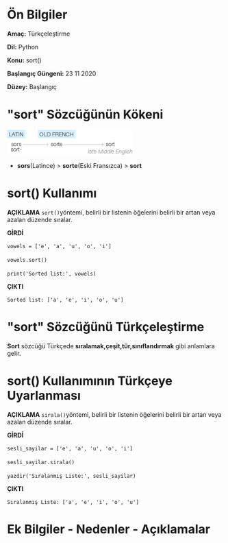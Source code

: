 # Ön Bilgiler
**Amaç:** Türkçeleştirme

**Dil:** Python

**Konu:** sort()

**Başlangıç Güngeni:** 23 11 2020

**Düzey:** Başlangıç

# "sort" Sözcüğünün Kökeni
![Görsel](/belgelik/görseller/kökenbilim/sort.png)

- **sors**(Latince) > **sorte**(Eski Fransızca) > **sort**

# sort() Kullanımı

**AÇIKLAMA**
`sort()`yöntemi, belirli bir listenin öğelerini belirli bir artan veya azalan düzende sıralar.

**GİRDİ**
```
vowels = ['e', 'a', 'u', 'o', 'i']

vowels.sort()

print('Sorted list:', vowels)
```
**ÇIKTI**
```
Sorted list: ['a', 'e', 'i', 'o', 'u']
```

# "sort" Sözcüğünü Türkçeleştirme
**Sort** sözcüğü Türkçede **sıralamak,çeşit,tür,sınıflandırmak** gibi anlamlara gelir.

# sort() Kullanımının Türkçeye Uyarlanması

**AÇIKLAMA**
`sirala()`yöntemi, belirli bir listenin öğelerini belirli bir artan veya azalan düzende sıralar.

**GİRDİ**
```
sesli_sayilar = ['e', 'a', 'u', 'o', 'i']

sesli_sayilar.sirala()

yazdir('Sıralanmış Liste:', sesli_sayilar)
```
**ÇIKTI**
```
Sıralanmış Liste: ['a', 'e', 'i', 'o', 'u']
```
# Ek Bilgiler - Nedenler - Açıklamalar
